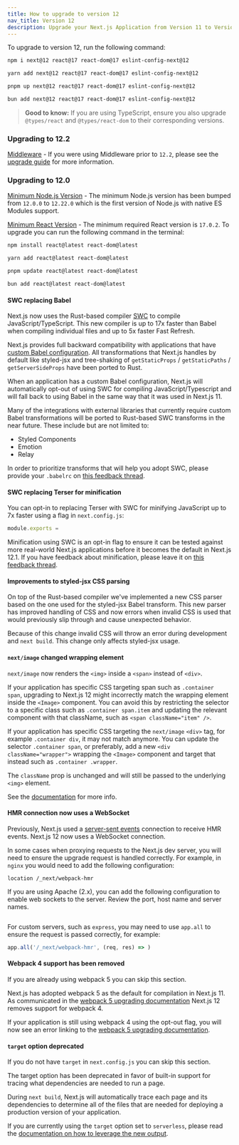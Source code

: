 ```yaml
---
title: How to upgrade to version 12
nav_title: Version 12
description: Upgrade your Next.js Application from Version 11 to Version 12.
---
```


To upgrade to version 12, run the following command:

```bash filename="Terminal"
npm i next@12 react@17 react-dom@17 eslint-config-next@12
```

```bash filename="Terminal"
yarn add next@12 react@17 react-dom@17 eslint-config-next@12
```

```bash filename="Terminal"
pnpm up next@12 react@17 react-dom@17 eslint-config-next@12
```

```bash filename="Terminal"
bun add next@12 react@17 react-dom@17 eslint-config-next@12
```

> **Good to know:** If you are using TypeScript, ensure you also upgrade `@types/react` and `@types/react-dom` to their corresponding versions.

### Upgrading to 12.2

[Middleware](/docs/messages/middleware-upgrade-guide) - If you were using Middleware prior to `12.2`, please see the [upgrade guide](/docs/messages/middleware-upgrade-guide) for more information.

### Upgrading to 12.0

[Minimum Node.js Version](https://nodejs.org/en/) - The minimum Node.js version has been bumped from `12.0.0` to `12.22.0` which is the first version of Node.js with native ES Modules support.

[Minimum React Version](https://react.dev/learn/add-react-to-an-existing-project) - The minimum required React version is `17.0.2`. To upgrade you can run the following command in the terminal:

```bash filename="Terminal"
npm install react@latest react-dom@latest

yarn add react@latest react-dom@latest

pnpm update react@latest react-dom@latest

bun add react@latest react-dom@latest
```

#### SWC replacing Babel

Next.js now uses the Rust-based compiler [SWC](https://swc.rs/) to compile JavaScript/TypeScript. This new compiler is up to 17x faster than Babel when compiling individual files and up to 5x faster Fast Refresh.

Next.js provides full backward compatibility with applications that have [custom Babel configuration](/docs/pages/guides/babel). All transformations that Next.js handles by default like styled-jsx and tree-shaking of `getStaticProps` / `getStaticPaths` / `getServerSideProps` have been ported to Rust.

When an application has a custom Babel configuration, Next.js will automatically opt-out of using SWC for compiling JavaScript/Typescript and will fall back to using Babel in the same way that it was used in Next.js 11.

Many of the integrations with external libraries that currently require custom Babel transformations will be ported to Rust-based SWC transforms in the near future. These include but are not limited to:

- Styled Components
- Emotion
- Relay

In order to prioritize transforms that will help you adopt SWC, please provide your `.babelrc` on [this feedback thread](https://github.com/vercel/next.js/discussions/30174).

#### SWC replacing Terser for minification

You can opt-in to replacing Terser with SWC for minifying JavaScript up to 7x faster using a flag in `next.config.js`:

```js filename="next.config.js"
module.exports = 
```

Minification using SWC is an opt-in flag to ensure it can be tested against more real-world Next.js applications before it becomes the default in Next.js 12.1. If you have feedback about minification, please leave it on [this feedback thread](https://github.com/vercel/next.js/discussions/30237).

#### Improvements to styled-jsx CSS parsing

On top of the Rust-based compiler we've implemented a new CSS parser based on the one used for the styled-jsx Babel transform. This new parser has improved handling of CSS and now errors when invalid CSS is used that would previously slip through and cause unexpected behavior.

Because of this change invalid CSS will throw an error during development and `next build`. This change only affects styled-jsx usage.

#### `next/image` changed wrapping element

`next/image` now renders the `<img>` inside a `<span>` instead of `<div>`.

If your application has specific CSS targeting span such as `.container span`, upgrading to Next.js 12 might incorrectly match the wrapping element inside the `<Image>` component. You can avoid this by restricting the selector to a specific class such as `.container span.item` and updating the relevant component with that className, such as `<span className="item" />`.

If your application has specific CSS targeting the `next/image` `<div>` tag, for example `.container div`, it may not match anymore. You can update the selector `.container span`, or preferably, add a new `<div className="wrapper">` wrapping the `<Image>` component and target that instead such as `.container .wrapper`.

The `className` prop is unchanged and will still be passed to the underlying `<img>` element.

See the [documentation](/docs/pages/api-reference/components/image#styling-images) for more info.

#### HMR connection now uses a WebSocket

Previously, Next.js used a [server-sent events](https://developer.mozilla.org/docs/Web/API/Server-sent_events) connection to receive HMR events. Next.js 12 now uses a WebSocket connection.

In some cases when proxying requests to the Next.js dev server, you will need to ensure the upgrade request is handled correctly. For example, in `nginx` you would need to add the following configuration:

```nginx
location /_next/webpack-hmr 
```

If you are using Apache (2.x), you can add the following configuration to enable web sockets to the server. Review the port, host name and server names.

```

```

For custom servers, such as `express`, you may need to use `app.all` to ensure the request is passed correctly, for example:

```js
app.all('/_next/webpack-hmr', (req, res) => )
```

#### Webpack 4 support has been removed

If you are already using webpack 5 you can skip this section.

Next.js has adopted webpack 5 as the default for compilation in Next.js 11. As communicated in the [webpack 5 upgrading documentation](/docs/messages/webpack5) Next.js 12 removes support for webpack 4.

If your application is still using webpack 4 using the opt-out flag, you will now see an error linking to the [webpack 5 upgrading documentation](/docs/messages/webpack5).

#### `target` option deprecated

If you do not have `target` in `next.config.js` you can skip this section.

The target option has been deprecated in favor of built-in support for tracing what dependencies are needed to run a page.

During `next build`, Next.js will automatically trace each page and its dependencies to determine all of the files that are needed for deploying a production version of your application.

If you are currently using the `target` option set to `serverless`, please read the [documentation on how to leverage the new output](/docs/pages/api-reference/config/next-config-js/output).